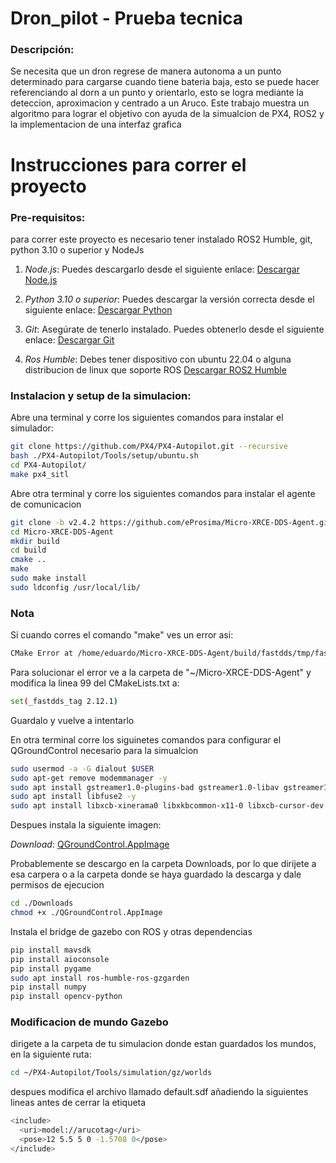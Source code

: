 # Dron_pilot - Prueba tecnica

### Descripción:

Se necesita que un dron regrese de manera autonoma a un punto determinado para cargarse cuando tiene bateria baja, esto se puede hacer referenciando al dorn a un punto y orientarlo, esto se logra mediante la deteccion, aproximacion y centrado a un Aruco. Este trabajo muestra un algoritmo para lograr el objetivo con ayuda de la simualcion de PX4, ROS2 y la implementacion de una interfaz grafica

# Instrucciones para correr el proyecto
### Pre-requisitos:

para correr este proyecto es necesario tener instalado ROS2 Humble, git, python 3.10 o superior y NodeJs

1. *Node.js*: Puedes descargarlo desde el siguiente enlace:
   [Descargar Node.js](https://nodejs.org/en/download/package-manager)

2. *Python 3.10 o superior*: Puedes descargar la versión correcta desde el siguiente enlace:
   [Descargar Python](https://www.python.org/downloads/)

3. *Git*: Asegúrate de tenerlo instalado. Puedes obtenerlo desde el siguiente enlace:
   [Descargar Git](https://git-scm.com/downloads)

4. *Ros Humble*: Debes tener dispositivo con ubuntu 22.04 o alguna distribucion de linux que soporte ROS
    [Descargar ROS2 Humble](https://docs.ros.org/en/humble/Installation.html)

### Instalacion y setup de la simulacion:

Abre una terminal y corre los siguientes comandos para instalar el simulador:

```bash
git clone https://github.com/PX4/PX4-Autopilot.git --recursive
bash ./PX4-Autopilot/Tools/setup/ubuntu.sh
cd PX4-Autopilot/
make px4_sitl
```

Abre otra terminal y corre los siguientes comandos para instalar el agente de comunicacion

```bash
git clone -b v2.4.2 https://github.com/eProsima/Micro-XRCE-DDS-Agent.git
cd Micro-XRCE-DDS-Agent
mkdir build
cd build
cmake ..
make
sudo make install
sudo ldconfig /usr/local/lib/
```

### Nota

Si cuando corres el comando "make" ves un error asi: 

```bash
CMake Error at /home/eduardo/Micro-XRCE-DDS-Agent/build/fastdds/tmp/fastdds-gitclone.cmake:40 (message): Failed to checkout tag: '2.12.x'
```

Para solucionar el error ve a la carpeta de "~/Micro-XRCE-DDS-Agent" y modifica la linea 99 del CMakeLists.txt a:

```bash
set(_fastdds_tag 2.12.1)
```

Guardalo y vuelve a intentarlo

En otra terminal corre los siguinetes comandos para configurar el QGroundControl necesario para la simualcion

```bash
sudo usermod -a -G dialout $USER
sudo apt-get remove modemmanager -y
sudo apt install gstreamer1.0-plugins-bad gstreamer1.0-libav gstreamer1.0-gl -y
sudo apt install libfuse2 -y
sudo apt install libxcb-xinerama0 libxkbcommon-x11-0 libxcb-cursor-dev -y
```

Despues instala la siguiente imagen:

*Download*:
   [QGroundControl.AppImage](https://d176tv9ibo4jno.cloudfront.net/latest/QGroundControl.AppImage)

Probablemente se descargo en la carpeta Downloads, por lo que dirijete a esa carpera o a la carpeta donde se haya guardado la descarga y dale permisos de ejecucion

```bash
cd ./Downloads
chmod +x ./QGroundControl.AppImage
```

Instala el bridge de gazebo con ROS y otras dependencias

```bash
pip install mavsdk
pip install aioconsole
pip install pygame
sudo apt install ros-humble-ros-gzgarden
pip install numpy
pip install opencv-python
```

### Modificacion de mundo Gazebo

dirigete a la carpeta de tu simulacion donde estan guardados los mundos, en la siguiente ruta: 

```bash
cd ~/PX4-Autopilot/Tools/simulation/gz/worlds
```

despues modifica el archivo llamado default.sdf añadiendo la siguientes lineas antes de cerrar la etiqueta </world>

```bash
<include>
  <uri>model://arucotag</uri>
  <pose>12 5.5 5 0 -1.5708 0</pose>
</include>
```
